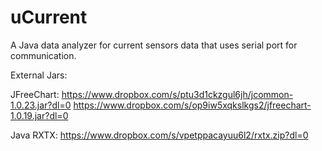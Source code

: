 # uCurrent
A Java data analyzer for current sensors data that uses serial port for communication.

External Jars:

JFreeChart:
https://www.dropbox.com/s/ptu3d1ckzgul6jh/jcommon-1.0.23.jar?dl=0
https://www.dropbox.com/s/op9iw5xqkslkgs2/jfreechart-1.0.19.jar?dl=0

Java RXTX:
https://www.dropbox.com/s/vpetppacayuu6l2/rxtx.zip?dl=0
